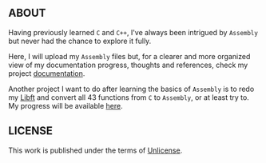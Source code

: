 ## ABOUT

Having previously learned `C` and `C++`, I've always been intrigued by `Assembly` but never had the chance to explore it fully.

Here, I will upload my `Assembly` files but, for a clearer and more organized view of my documentation progress, thoughts and references, check my project [documentation](https://jotavare.github.io/x86_assembly_nasm).

Another project I want to do after learning the basics of `Assembly` is to redo my [Libft](https://github.com/jotavare/libft) and convert all 43 functions from `C` to `Assembly`, or at least try to. My progress will be available [here](https://github.com/jotavare/libft-x86-assembly).

## LICENSE
<p>
This work is published under the terms of <a href="https://github.com/jotavare/x86-assembly-nasm/blob/main/LICENSE">Unlicense</a>.
</p>

